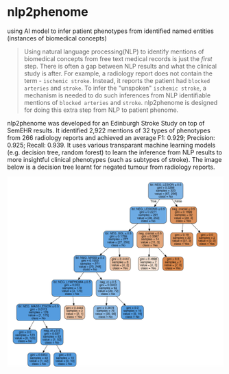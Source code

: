 # nlp2phenome
using AI model to infer patient phenotypes from identified named entities (instances of biomedical concepts)
>Using natural language processing(NLP) to identify mentions of biomedical concepts from free text medical records is just the *first* step. There is often a gap between NLP results and what the clinical study is after. For example, a radiology report does not contain the term - `ischemic stroke`. Instead, it reports the patient had `blocked arteries` and `stroke`. To infer the "unspoken" `ischemic stroke`, a mechanism is needed to do such inferences from NLP identifiable mentions of `blocked arteries` and `stroke`. nlp2phenome is designed for doing this extra step from NLP to patient phenome.

nlp2phenome was developed for an Edinburgh Stroke Study on top of SemEHR results. It identified 2,922 mentions of 32 types of phenotypes from 266 radiology reports and achieved an average F1: 0.929; Precision: 0.925; Recall: 0.939. It uses various transparant machine learning models (e.g. decision tree, random forest) to learn the inference from NLP results to more insightful clinical phenotypes (such as subtypes of stroke). The image below is a decision tree learnt for negated tumour from radiology reports.

![alt text](https://raw.githubusercontent.com/CogStack/nlp2phenome/master/neg-tumour-dt-learnt.png "decision tree learnt for negated tumour")
